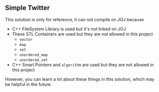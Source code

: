 ## Simple Twitter

This solution is only for reference, it can not compile on JOJ because
+ C++ FileSystem Library is used but it's not linked on JOJ
+ These STL Containers are used but they are not allowed in this project
  + `vector`
  + `map`
  + `set`
  + `unordered_map`
  + `unordered_set`
+ C++ Smart Pointers and `algorithm` are used but they are not allowed in this project

However, you can learn a lot about these things in this solution, which may be helpful in the future.
